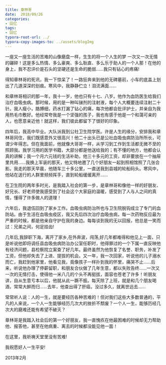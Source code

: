 ```yaml
---
title: 章林哥
date:  2018/09/26 
categories: 
- 回忆
tags: 
- 回忆
typora-root-url: ../
typora-copy-images-to: ../assets/blogImg
---
```


​一座又一座生活的苦难的山像磨盘一样，生生的将一个人生的梦 一次又一次无情的碾碎！这是多么热情、多么豪爽、多么耿直、多么乐于助人的一个人那！在他的身上，我不忍评价是石头的坚硬还是生命的脆弱……我只有钻心的疼痛!

得知章林哥的死讯，我一下惊呆了！一路狂奔来到他的无碑墓前，小车的底盖上划出了几道深深的划痕。寒风中，我静静伫立！泪流满面……

和章林哥相识的那一年，我十一岁，他也只有十七、八岁。他作为血防医生给我们治疗血吸虫病。那时候，用的是一种叫锑剂的注射液，每个人大概要连续注射二十针。我人瘦小，胳膊细，药水打漏了钻心的痛，每次他都会批评护士，并亲自为我用热毛巾敷好。他经常夸我是一个坚强的孩子，我也有感于他是一个和蔼可亲的人，也愿意亲近他！就这样，我们彼此都留下了很好的印象。

四年后，我高中毕业。大队派我到公社卫生院学医。许是人生的缘分，安排我和章林哥同住，我们既感意外又很高兴！他二十出头已是公社血吸虫病防治所所长，可谓少年得志。但在我面前，他就像大哥哥一样，从学习到工作到生活都无微不至的照顾我。我学习用的医学书籍，大部分都是他送给我的；有不懂的地方，他都会认真的讲解；我一个月六元钱的生活补助，他三十多元的工资，却非要放在一个抽屉里共用……我换上军装的那天，他又特地邀了几个好朋友一起到照相馆照了几张合影。我走的那天早晨，他随车三十多公里，一直送我到县城的轮船码头。寒风中，他站在送行的人群里频频挥手，直到轮船缓缓离开……

在卫生院的两年多时光，是我踏入社会的第一步，是章林哥和像他一样的好朋友、好兄长、好老师使我感受到了社会这个大家庭的温暖，感受到了人与人之间的真情，懂得了许多做人的道理！       

六年后，我退伍回到了家乡工作。血吸虫病防治所也与卫生院脱钩成立了专门的血防站。由于生活在血吸虫疫区，我又先后四次治疗血吸虫病，每一次药物反应最为严重的时候，都是他亲自守护在我的身边。每每谈到我的无以回报，他总是一笑而过：兄弟之间，何足挂齿!


几年后,我辞职下海，离开了家乡,在外奔波，闯荡,好几年都难得和他见上一面，只是听说他即将调任县血吸虫病防治办公室任职时，他得罪过的一个下属一直反映他有经济问题，县检察院立案查了好几年。最终虽然为他恢复了名誉、职务，补发了工资，但他却失去了上进、提拔的机会。又一年，我一次回家，听说他的儿子溺水而亡，我赶到他家里，他看见我，竟像孩子一样扑到我的怀里，痛哭不止……后来，听说他办理了停薪留职，和朋友合伙做了几年生意，都以失败告终……一次又一次的无情打击，使得他一米八几的个头不再挺拔，面容也苍老了许多！听朋友讲，自从生意亏本以后，他就从此一蹶不振。每天除了上班，就是和几个朋友喝酒，常常大醉而归……去年，他查出得了肝癌，没过多久，就离世远去……

常常听人说：人的一生，就是要经历各种苦难的！但对我们这些大多数普通的，平凡的人来说，一个人一生能够经历几次大的挫折不颓废？一个人一生，能够历经几次大的磨难还能有希望不破灭？


章林哥是我踏入社会后的第一个好朋友，我一直愧疚在他最困难的时候却无力帮助他、报答他，甚至在他病重、离去的时候都没能见他一面！

在这里，我祈祷天堂里没有苦难!

我祝愿好人一生平安!

 2013年2月